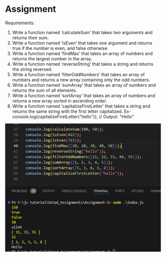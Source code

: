 # Assignment

Requirements:

1. Write a function named ‘calculateSum’ that takes two arguments and returns their sum.
2. Write a function named ‘isEven’ that takes one argument and returns true if the number is even, and false otherwise.
3. Write a function named ‘findMax’ that takes an array of numbers and returns the largest number in the array.
4. Write a function named ‘reverseString’ that takes a string and returns the string reversed.
5. Write a function named ‘filterOddNumbers’ that takes an array of numbers and returns a new array containing only the odd numbers.
6. Write a function named ‘sumArray’ that takes an array of numbers and returns the sum of all elements.
7. Write a function named ‘sortArray’ that takes an array of numbers and returns a new array sorted in ascending order.
8. Write a function named ‘capitalizeFirstLetter’ that takes a string and returns the same string with the first letter capitalized. Ex- console.log(capitalizeFirstLetter("hello")); // Output: "Hello"

![Logo](result.png)
